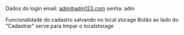 Dados do login 
email: adm@adm123.com
senha: adm

Funcionalidade do cadastro
salvando no local storage
Botão ao lado do "Cadastrar" serve para limpar o localstorage
